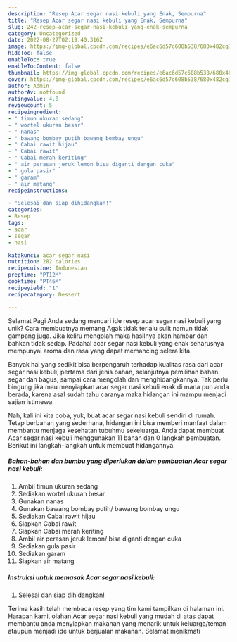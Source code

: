 ```yaml
---
description: "Resep Acar segar nasi kebuli yang Enak, Sempurna"
title: "Resep Acar segar nasi kebuli yang Enak, Sempurna"
slug: 242-resep-acar-segar-nasi-kebuli-yang-enak-sempurna
category: Uncategorized
date: 2022-08-27T02:19:40.316Z
image: https://img-global.cpcdn.com/recipes/e6ac6d57c608b538/680x482cq70/acar-segar-nasi-kebuli-foto-resep-utama.jpg
hideToc: false
enableToc: true
enableTocContent: false
thumbnail: https://img-global.cpcdn.com/recipes/e6ac6d57c608b538/680x482cq70/acar-segar-nasi-kebuli-foto-resep-utama.jpg
cover: https://img-global.cpcdn.com/recipes/e6ac6d57c608b538/680x482cq70/acar-segar-nasi-kebuli-foto-resep-utama.jpg
author: Admin
authorAv: notfound
ratingvalue: 4.8
reviewcount: 5
recipeingredient:
- " timun ukuran sedang"
- " wortel ukuran besar"
- " nanas"
- " bawang bombay putih bawang bombay ungu"
- " Cabai rawit hijau"
- " Cabai rawit"
- " Cabai merah keriting"
- " air perasan jeruk lemon bisa diganti dengan cuka"
- " gula pasir"
- " garam"
- " air matang"
recipeinstructions:

- "Selesai dan siap dihidangkan!"
categories:
- Resep
tags:
- acar
- segar
- nasi

katakunci: acar segar nasi 
nutrition: 282 calories
recipecuisine: Indonesian
preptime: "PT12M"
cooktime: "PT46M"
recipeyield: "1"
recipecategory: Dessert

---
```



Selamat Pagi Anda sedang mencari ide resep acar segar nasi kebuli yang unik? Cara membuatnya memang Agak tidak terlalu sulit namun tidak gampang juga. Jika keliru mengolah maka hasilnya akan hambar dan bahkan tidak sedap. Padahal acar segar nasi kebuli yang enak seharusnya mempunyai aroma dan rasa yang dapat memancing selera kita.


Banyak hal yang sedikit bisa berpengaruh terhadap kualitas rasa dari acar segar nasi kebuli, pertama dari jenis bahan, selanjutnya pemilihan bahan segar dan bagus, sampai cara mengolah dan menghidangkannya. Tak perlu bingung jika mau menyiapkan acar segar nasi kebuli enak di mana pun anda berada, karena asal sudah tahu caranya maka hidangan ini mampu menjadi sajian istimewa.




Nah, kali ini kita coba, yuk, buat acar segar nasi kebuli sendiri di rumah. Tetap berbahan yang sederhana, hidangan ini bisa memberi manfaat dalam membantu menjaga kesehatan tubuhmu sekeluarga. Anda dapat membuat Acar segar nasi kebuli menggunakan 11 bahan dan 0 langkah pembuatan. Berikut ini langkah-langkah untuk membuat hidangannya.

<!--inarticleads1-->

##### Bahan-bahan dan bumbu yang diperlukan dalam pembuatan Acar segar nasi kebuli:

1. Ambil  timun ukuran sedang
1. Sediakan  wortel ukuran besar
1. Gunakan  nanas
1. Gunakan  bawang bombay putih/ bawang bombay ungu
1. Sediakan  Cabai rawit hijau
1. Siapkan  Cabai rawit
1. Siapkan  Cabai merah keriting
1. Ambil  air perasan jeruk lemon/ bisa diganti dengan cuka
1. Sediakan  gula pasir
1. Sediakan  garam
1. Siapkan  air matang




<!--inarticleads2-->

##### Instruksi untuk memasak Acar segar nasi kebuli:


1. Selesai dan siap dihidangkan!



Terima kasih telah membaca resep yang tim kami tampilkan di halaman ini. Harapan kami, olahan Acar segar nasi kebuli yang mudah di atas dapat membantu anda menyiapkan makanan yang menarik untuk keluarga/teman ataupun menjadi ide untuk berjualan makanan. Selamat menikmati
